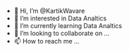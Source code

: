 - 👋 Hi, I’m @KartikWavare
- 👀 I’m interested in Data Analtics
- 🌱 I’m currently learning Data Analtics
- 💞️ I’m looking to collaborate on ...
- 📫 How to reach me ...

<!---
KartikWavare/KartikWavare is a ✨ special ✨ repository because its `README.md` (this file) appears on your GitHub profile.
You can click the Preview link to take a look at your changes.
--->

